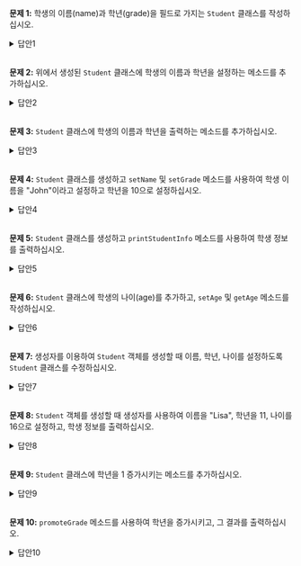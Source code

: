 **문제 1:** 학생의 이름(name)과 학년(grade)을 필드로 가지는 `Student` 클래스를 작성하십시오.

<details>
<summary>답안1</summary>

```java
public class Student {
    String name;
    int grade;
}
```

</details>
<br>

**문제 2:** 위에서 생성된 `Student` 클래스에 학생의 이름과 학년을 설정하는 메소드를 추가하십시오.

<details>
<summary>답안2</summary>

```java
public class Student {
    String name;
    int grade;

    void setName(String newName) {
        name = newName;
    }

    void setGrade(int newGrade) {
        grade = newGrade;
    }
}
```

</details>
<br>

**문제 3:** `Student` 클래스에 학생의 이름과 학년을 출력하는 메소드를 추가하십시오.

<details>
<summary>답안3</summary>

```java
public class Student {
    String name;
    int grade;

    void setName(String newName) {
        name = newName;
    }

    void setGrade(int newGrade) {
        grade = newGrade;
    }

    void printStudentInfo() {
        System.out.println("Name: " + name + ", Grade: " + grade);
    }
}
```

</details>
<br>

**문제 4:** `Student` 클래스를 생성하고 `setName` 및 `setGrade` 메소드를 사용하여 학생 이름을 "John"이라고 설정하고 학년을 10으로 설정하십시오.

<details>
<summary>답안4</summary>

```java
public class Main {
    public static void main(String[] args) {
        Student student = new Student();
        student.setName("John");
        student.setGrade(10);
    }
}
```

</details>
<br>

**문제 5:** `Student` 클래스를 생성하고 `printStudentInfo` 메소드를 사용하여 학생 정보를 출력하십시오.

<details>
<summary>답안5</summary>

```java
public class Main {
    public static void main(String[] args) {
        Student student = new Student();
        student.setName("John");
        student.setGrade(10);
        student.printStudentInfo();
    }
}
```

</details>
<br>

**문제 6:** `Student` 클래스에 학생의 나이(age)를 추가하고, `setAge` 및 `getAge` 메소드를 작성하십시오.

<details>
<summary>답안6</summary>

**답안:**

```java
public class Student {
    String name;
    int grade;
    int age;

    void setName(String newName) {
        name = newName;
    }

    void setGrade(int newGrade) {
        grade = newGrade;
    }

    void setAge(int newAge) {
        age = newAge;
    }

    int getAge() {
        return age;
    }

    void printStudentInfo() {
        System.out.println("Name: " + name + ", Grade: " + grade + ", Age: " + age);
    }
}
```

</details>
<br>

**문제 7:** 생성자를 이용하여 `Student` 객체를 생성할 때 이름, 학년, 나이를 설정하도록 `Student` 클래스를 수정하십시오.

<details>
<summary>답안7</summary>

```java
public class Student {
    String name;
    int grade;
    int age;

    // 생성자 추가
    Student(String name, int grade, int age) {
        this.name = name;
        this.grade = grade;
        this.age = age;
    }

    void printStudent

Info() {
        System.out.println("Name: " + name + ", Grade: " + grade + ", Age: " + age);
    }
}
```

</details>
<br>

**문제 8:** `Student` 객체를 생성할 때 생성자를 사용하여 이름을 "Lisa", 학년을 11, 나이를 16으로 설정하고, 학생 정보를 출력하십시오.

<details>
<summary>답안8</summary>

```java
public class Main {
    public static void main(String[] args) {
        Student student = new Student("Lisa", 11, 16);
        student.printStudentInfo();
    }
}
```

</details>
<br>

**문제 9:** `Student` 클래스에 학년을 1 증가시키는 메소드를 추가하십시오.

<details>
<summary>답안9</summary>

```java
public class Student {
    String name;
    int grade;
    int age;

    Student(String name, int grade, int age) {
        this.name = name;
        this.grade = grade;
        this.age = age;
    }

    void promoteGrade() {
        grade++;
    }

    void printStudentInfo() {
        System.out.println("Name: " + name + ", Grade: " + grade + ", Age: " + age);
    }
}
```

</details>
<br>

**문제 10:** `promoteGrade` 메소드를 사용하여 학년을 증가시키고, 그 결과를 출력하십시오.

<details>
<summary>답안10</summary>

```java
public class Main {
    public static void main(String[] args) {
        Student student = new Student("Lisa", 11, 16);
        student.promoteGrade();
        student.printStudentInfo();
    }
}
```

</details>
<br>

